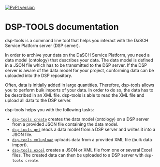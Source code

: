 [![PyPI version](https://badge.fury.io/py/dsp-tools.svg)](https://badge.fury.io/py/dsp-tools)

# DSP-TOOLS documentation

dsp-tools is a command line tool that helps you interact with the DaSCH Service Platform server (DSP server).

In order to archive your data on the DaSCH Service Platform, you need a data model (ontology) that describes your data.
The data model is defined in a JSON file which has to be transmitted to the DSP server. If the DSP server is aware of
the data model for your project, conforming data can be uploaded into the DSP repository.

Often, data is initially added in large quantities. Therefore, dsp-tools allows you to perform bulk imports of your data.
In order to do so, the data has to be described in an XML file. dsp-tools is able to read the XML file and upload all data
to the DSP server.

dsp-tools helps you with the following tasks:

- [`dsp-tools create`](./dsp-tools-usage.md#create-a-data-model-on-a-dsp-server) creates the data model (ontology) on a
  DSP server from a provided JSON file containing the data model.
- [`dsp-tools get`](./dsp-tools-usage.md#get-a-data-model-from-a-dsp-server) reads a data model from a DSP server and
  writes it into a JSON file.
- [`dsp-tools xmlupload`](./dsp-tools-usage.md#upload-data-to-a-dsp-server) uploads data from a provided XML file (bulk
  data import).
- [`dsp-tools excel`](./dsp-tools-usage.md#create-a-json-list-file-from-one-or-several-excel-files)
  creates a JSON or XML file from one or several Excel files. The created data can then be uploaded to a DSP server with 
  `dsp-tools create`.
